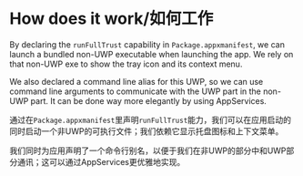 # How does it work/如何工作

By declaring the `runFullTrust` capability in `Package.appxmanifest`, we can launch a bundled non-UWP executable when launching the app. We rely on that non-UWP exe to show the tray icon and its context menu.

We also declared a command line alias for this UWP, so we can use command line arguments to communicate with the UWP part in the non-UWP part. It can be done way more elegantly by using AppServices.

通过在`Package.appxmanifest`里声明`runFullTrust`能力，我们可以在应用启动的同时启动一个非UWP的可执行文件；我们依赖它显示托盘图标和上下文菜单。

我们同时为应用声明了一个命令行别名，以便于我们在非UWP的部分中和UWP部分通讯；这可以通过AppServices更优雅地实现。
